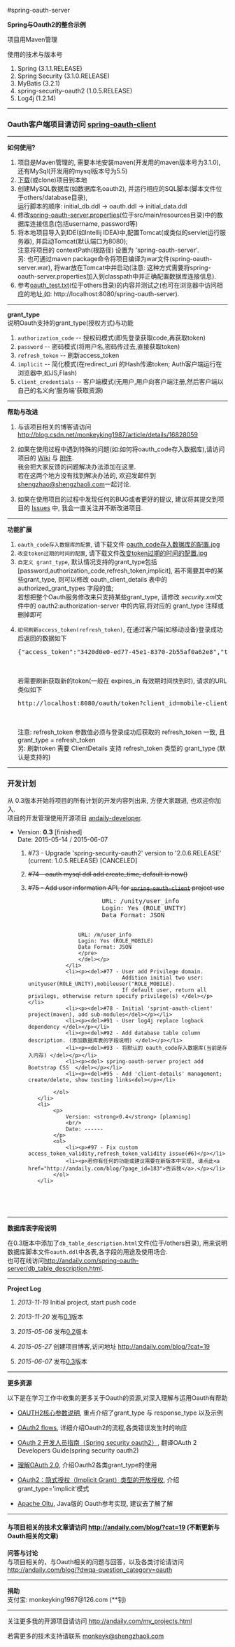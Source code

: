#spring-oauth-server


<strong>Spring与Oauth2的整合示例</strong>

项目用Maven管理


使用的技术与版本号
<ol>
 <li>Spring (3.1.1.RELEASE)</li>
 <li>Spring Security (3.1.0.RELEASE)</li>
 <li>MyBatis (3.2.1)</li>
 <li>spring-security-oauth2 (1.0.5.RELEASE)</li>
 <li>Log4j (1.2.14)</li>
</ol>
<hr/>

<h3>
   Oauth客户端项目请访问 <a href="http://git.oschina.net/mkk/spring-oauth-client">spring-oauth-client</a>
</h3>
<hr/>

<p>
<strong>如何使用?</strong>
<ol>
<li>
项目是Maven管理的, 需要本地安装maven(开发用的maven版本号为3.1.0), 还有MySql(开发用的mysql版本号为5.5)
</li>
<li>
<a href="http://git.oschina.net/shengzhao/spring-oauth-server/repository/archive?ref=master">下载</a>(或clone)项目到本地
</li>
<li>
创建MySQL数据库(如数据库名oauth2), 并运行相应的SQL脚本(脚本文件位于others/database目录),
<br/>
   运行脚本的顺序: initial_db.ddl -> oauth.ddl -> initial_data.ddl
</li>
<li>
修改<a href="http://git.oschina.net/shengzhao/spring-oauth-server/blob/master/src/main/resources/spring-oauth-server.properties">spring-oauth-server.properties</a>(位于src/main/resources目录)中的数据库连接信息(包括username, password等)
</li>
<li>
将本地项目导入到IDE(如Intellij IDEA)中,配置Tomcat(或类似的servlet运行服务器), 并启动Tomcat(默认端口为8080);
<br/>
注意将项目的 contextPath(根路径) 设置为 'spring-oauth-server'.
<br/>
   另: 也可通过maven package命令将项目编译为war文件(spring-oauth-server.war),
         将war放在Tomcat中并启动(注意: 这种方式需要将spring-oauth-server.properties加入到classpath中并正确配置数据库连接信息).
</li>
<li>
参考<a href="http://git.oschina.net/shengzhao/spring-oauth-server/blob/master/others/oauth_test.txt">oauth_test.txt</a>(位于others目录)的内容并测试之(也可在浏览器中访问相应的地址,如: http://localhost:8080/spring-oauth-server).
</li>
</ol>
</p>


<hr/>
<strong>grant_type</strong>
<br/>
说明Oauth支持的grant_type(授权方式)与功能
<ol>
    <li><code>authorization_code</code> -- 授权码模式(即先登录获取code,再获取token)</li>
    <li><code>password</code> -- 密码模式(将用户名,密码传过去,直接获取token)</li>
    <li><code>refresh_token</code> -- 刷新access_token</li>
    <li><code>implicit</code> -- 简化模式(在redirect_uri 的Hash传递token; Auth客户端运行在浏览器中,如JS,Flash)</li>
    <li><code>client_credentials</code> -- 客户端模式(无用户,用户向客户端注册,然后客户端以自己的名义向'服务端'获取资源)</li>
</ol>



<hr/>
<strong>帮助与改进</strong>
<ol>
<li>
<p>
 与该项目相关的博客请访问 <a target="_blank" href="http://blog.csdn.net/monkeyking1987/article/details/16828059">http://blog.csdn.net/monkeyking1987/article/details/16828059</a>
</p>
</li>
<li>
<p>
 如果在使用过程中遇到特殊的问题(如:如何将oauth_code存入数据库),请访问项目的 <a href="http://git.oschina.net/shengzhao/spring-oauth-server/wikis/pages">Wiki</a> 
 与 <a href="http://git.oschina.net/shengzhao/spring-oauth-server/attach_files">附件</a>. 
 <br/>
 我会把大家反馈的问题解决办法添加在这里.
 <br/>
 若在这两个地方没有找到解决办法的,
 欢迎发邮件到<a href="mailto:shengzhao@shengzhaoli.com">shengzhao@shengzhaoli.com</a>一起讨论.
</p>
</li>

<li>
<p>
 如果在使用项目的过程中发现任何的BUG或者更好的提议, 建议将其提交到项目的 <a href="http://git.oschina.net/shengzhao/spring-oauth-server/issues">Issues</a> 中, 
 我会一直关注并不断改进项目. 
</p>
</li>
</ol>

<hr/>
<strong>功能扩展</strong>
<ol>
    <li>
        <code>oauth_code存入数据库的配置</code>,  请下载文件 <a href="https://git.oschina.net/shengzhao/spring-oauth-server/attach_files/download?i=4858&u=http%3A%2F%2Ffiles.git.oschina.net%2Fgroup1%2FM00%2F00%2F31%2FcHwGbFQXzC-AeseiAAfnNw23X70580.jpg%3Ftoken%3De81934223d99a0fddc02639017b568a6%26ts%3D1421151523%26filename%3Doauth_code%E5%AD%98%E5%85%A5%E6%95%B0%E6%8D%AE%E5%BA%93%E7%9A%84%E9%85%8D%E7%BD%AE.jpg">oauth_code存入数据库的配置.jpg</a>
    </li>
    <li>
        <code>改变token过期的时间的配置</code>, 请下载文件<a href="https://git.oschina.net/shengzhao/spring-oauth-server/attach_files/download?i=6589&u=http%3A%2F%2Ffiles.git.oschina.net%2Fgroup1%2FM00%2F00%2F43%2FcHwGbFRpuk6ANN2CAANJ-Rkiz_c649.jpg%3Ftoken%3D686e6d5b1e9ab04446dbfeb977c3b7a1%26ts%3D1421151523%26filename%3D%E6%94%B9%E5%8F%98token%E8%BF%87%E6%9C%9F%E7%9A%84%E6%97%B6%E9%97%B4%E7%9A%84%E9%85%8D%E7%BD%AE.jpg">改变token过期的时间的配置.jpg</a>
    </li>
    <li>
        <code>自定义 grant_type</code>, 默认情况支持的grant_type包括 [password,authorization_code,refresh_token,implicit], 若不需要其中的某些grant_type,
        则可以修改 oauth_client_details 表中的 authorized_grant_types 字段的值;
        <br/>
        若想把整个Oauth服务修改来只支持某些grant_type, 请修改 <i>security.xml</i>文件中的
        <label>oauth2:authorization-server</label> 中的内容,将对应的 grant_type 注释或删掉即可
    </li>
    <li>
        <p>
            <code>如何刷新access_token(refresh_token)</code>, 在通过客户端(如移动设备)登录成功后返回的数据如下
            <br/>
            <pre>{"access_token":"3420d0e0-ed77-45e1-8370-2b55af0a62e8","token_type":"bearer","refresh_token":"b36f4978-a172-4aa8-af89-60f58abe3ba1","expires_in":43199,"scope":"read write"}
            </pre>
            <br/>
            若需要刷新获取新的token(一般在 expires_in 有效期时间快到时), 请求的URL类似如下
            <br/>
            <pre>http://localhost:8080/oauth/token?client_id=mobile-client&client_secret=mobile&grant_type=refresh_token&refresh_token=b36f4978-a172-4aa8-af89-60f58abe3ba1
            </pre>
            <br/>
            注意: refresh_token 参数值必须与登录成功后获取的 refresh_token 一致, 且grant_type = refresh_token
            <br/>
            另: 刷新token 需要 ClientDetails 支持 refresh_token 类型的 grant_type (默认是支持的)
        </p>
    </li>
</ol>


<hr/>
<h3>开发计划</h3>
<p>
从 0.3版本开始将项目的所有计划的开发内容列出来, 方便大家跟进, 也欢迎你加入.
<br/>
项目的开发管理使用开源项目 <a href="http://git.oschina.net/mkk/andaily-developer">andaily-developer</a>.
</p>
<ul>
       <li>
            <p>
                Version: <strong>0.3</strong> [finished]
                <br/>
                Date: 2015-05-14 / 2015-06-07
            </p>
            <ol>
                <li><p>#73 - Upgrade 'spring-security-oauth2' version to '2.0.6.RELEASE' (current: 1.0.5.RELEASE)      [CANCELED]</p></li>
                <li><p><del>#74 - oauth mysql ddl add create_time,  default is now()  </del></p></li>
                <li><p><del>#75 - Add user information API, for <a href="http://git.oschina.net/mkk/spring-oauth-client"><code>spring-oauth-client</code></a> project use
                    <pre>
                    URL: /unity/user_info
                    Login: Yes (ROLE_UNITY)
                    Data Format: JSON

                    URL: /m/user_info
                    Login: Yes (ROLE_MOBILE)
                    Data Format: JSON
                    </pre>
                    </del></p>
                </li>
                <li><p><del>#77 - User add Privilege domain.
                                  Addition initial two user: unityuser(ROLE_UNITY),mobileuser("ROLE_MOBILE).
                                  If default user, return all privilegs, otherwise return specify privilege(s) </del></p></li>
                <li><p><del>#78 - Initial 'sprint-oauth-client' project(maven), add sub-modules</del></p></li>
                <li><p><del>#91 - User log4j replace logback dependency </del></p></li>
                <li><p><del>#92 - Add database table column description. (添加数据库表的字段说明) </del></p></li>
                <li><p><del>#93 - 将默认的 oauth_code存入数据库(当前是存入内存) </del></p></li>
                <li><p><del> spring-oauth-server project add Bootstrap CSS  </del></p></li>
                <li><p><del>#95 - Add 'client-details' management; create/delete, show testing links<del></p></li>

            </ol>
       </li>
       <li>
            <p>
                Version: <strong>0.4</strong> [planning]
                <br/>
                Date: ------
            </p>
            <ol>
                <li><p>#97 - Fix custom access_token_validity,refresh_token_validity issue(#6)</p></li>
                <li><p>若你有任何的功能或建议需要在新版本中实现, 请点此<a href="http://andaily.com/blog/?page_id=183">告诉我</a>.</p></li>
            </ol>
       </li>
</ul>
<br/>

<hr/>
<strong>数据库表字段说明</strong>
<p>
    在0.3版本中添加了<code>db_table_description.html</code>文件(位于/others目录), 用来说明数据库脚本文件<code>oauth.ddl</code>中各表,各字段的用途及使用场合.
    <br/>
    也可在线访问<a href="http://andaily.com/spring-oauth-server/db_table_description.html">http://andaily.com/spring-oauth-server/db_table_description.html</a>.
</p>


<hr/>
<strong>Project Log</strong>
<p>
    <ol>
        <li><p><em>2013-11-19</em>     Initial project, start push code</p></li>
        <li><p><em>2013-11-20</em>     发布<a href="http://git.oschina.net/shengzhao/spring-oauth-server/tree/0.1/">0.1</a>版本</p></li>
        <li><p><em>2015-05-06</em>        发布<a href="http://www.oschina.net/news/62176/spring-oauth-server-0-2">0.2</a>版本</p></li>
        <li><p><em>2015-05-27</em>      创建项目博客,访问地址 <a href="http://andaily.com/blog/?cat=19">http://andaily.com/blog/?cat=19</a></p></li>
        <li><p><em>2015-06-07</em>        发布<a href="http://git.oschina.net/shengzhao/spring-oauth-server/tree/0.3/">0.3</a>版本</p></li>
    </ol>
</p>


<hr/>
<strong>更多资源</strong>
<p>以下是在学习工作中收集的更多关于Oauth的资源,对深入理解与运用Oauth有帮助</p>
<ul>
       <li>
            <p>
                <a href="http://netment.iteye.com/blog/945402">OAUTH2核心参数说明</a>, 重点介绍了grant_type 与 response_type 以及示例
            </p>
       </li>
       <li>
            <p>
                <a href="http://apiwiki.poken.com/authentication/oauth2">OAuth2 flows</a>, 详细介绍Oauth2的流程,各类错误发生时的响应
            </p>
       </li>
       <li>
            <p>
                <a href="http://www.oschina.net/translate/oauth-2-developers-guide">OAuth 2 开发人员指南（Spring security oauth2）</a>, 翻译OAuth 2 Developers Guide(spring security oauth2)
            </p>
       </li>
       <li>
            <p>
                <a href="http://www.ruanyifeng.com/blog/2014/05/oauth_2_0.html">理解OAuth 2.0</a>, 介绍Oauth2各类grant_type的使用
            </p>
       </li>
       <li>
            <p>
                <a href="http://www.dannysite.com/blog/178/">OAuth2：隐式授权（Implicit Grant）类型的开放授权</a>, 介绍grant_type='implicit'模式
            </p>
       </li>
       <li>
            <p>
                <a href="http://oltu.apache.org/">Apache Oltu</a>, Java版的 Oauth参考实现, 建议去了解了解
            </p>
       </li>
</ul>


<hr/>
<h4>
    与项目相关的技术文章请访问 <a href="http://andaily.com/blog/?cat=19">http://andaily.com/blog/?cat=19</a> (不断更新与Oauth相关的文章)
</h4>
<p>
    <strong>问答与讨论</strong>
    <br/>
    与项目相关的，与Oauth相关的问题与回答，以及各类讨论请访问<br/>
    <a href="http://andaily.com/blog/?dwqa-question_category=oauth">http://andaily.com/blog/?dwqa-question_category=oauth</a>
</p>

<hr/>
<p>
    <strong>捐助</strong>
    <br/>
    支付宝: monkeyking1987@126.com (**钊)
</p>

<hr/>
<p>
 关注更多我的开源项目请访问 <a href="http://andaily.com/my_projects.html">http://andaily.com/my_projects.html</a>
</p>
<p>
 若需更多的技术支持请联系 <a href="mailto:monkeyk@shengzhaoli.com">monkeyk@shengzhaoli.com</a>
</p>